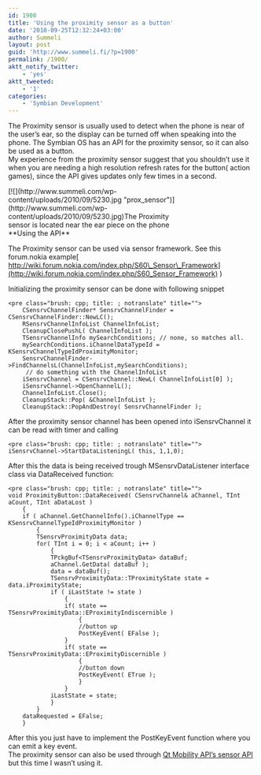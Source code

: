 ```yaml
---
id: 1900
title: 'Using the proximity sensor as a button'
date: '2010-09-25T12:32:24+03:00'
author: Summeli
layout: post
guid: 'http://www.summeli.fi/?p=1900'
permalink: /1900/
aktt_notify_twitter:
    - 'yes'
aktt_tweeted:
    - '1'
categories:
    - 'Symbian Development'
---
```


The Proximity sensor is usually used to detect when the phone is near of the user’s ear, so the display can be turned off when speaking into the phone. The Symbian OS has an API for the proximity sensor, so it can also be used as a button.  
My experience from the proximity sensor suggest that you shouldn’t use it when you are needing a high resolution refresh rates for the button( action games), since the API gives updates only few times in a second.

<div class="wp-caption aligncenter" id="attachment_1953" style="width: 360px">[![](http://www.summeli.com/wp-content/uploads/2010/09/5230.jpg "prox_sensor")](http://www.summeli.com/wp-content/uploads/2010/09/5230.jpg)The Proximity sensor is located near the ear piece on the phone

</div>**Using the API**

The Proximity sensor can be used via sensor framework. See this forum.nokia example[ http://wiki.forum.nokia.com/index.php/S60\_Sensor\_Framework](http://wiki.forum.nokia.com/index.php/S60_Sensor_Framework) )

Initializing the proximity sensor can be done with following snippet

```
<pre class="brush: cpp; title: ; notranslate" title="">
    CSensrvChannelFinder* SensrvChannelFinder = CSensrvChannelFinder::NewLC();
    RSensrvChannelInfoList ChannelInfoList;
    CleanupClosePushL( ChannelInfoList );
    TSensrvChannelInfo mySearchConditions; // none, so matches all.
    mySearchConditions.iChannelDataTypeId = KSensrvChannelTypeIdProximityMonitor;
    SensrvChannelFinder->FindChannelsL(ChannelInfoList,mySearchConditions);
     // do something with the ChannelInfoList
    iSensrvChannel = CSensrvChannel::NewL( ChannelInfoList[0] );
    iSensrvChannel->OpenChannelL();
    ChannelInfoList.Close();
    CleanupStack::Pop( &ChannelInfoList );
    CleanupStack::PopAndDestroy( SensrvChannelFinder );
```

After the proximity sensor channel has been opened into iSensrvChannel it can be read with timer and calling

```
<pre class="brush: cpp; title: ; notranslate" title="">
iSensrvChannel->StartDataListeningL( this, 1,1,0);
```

After this the data is being received trough MSensrvDataListener interface class via DataReceived function:

```
<pre class="brush: cpp; title: ; notranslate" title="">
void ProximityButton::DataReceived( CSensrvChannel& aChannel, TInt aCount, TInt aDataLost )
	{
    if ( aChannel.GetChannelInfo().iChannelType ==  KSensrvChannelTypeIdProximityMonitor )
    	{
    	TSensrvProximityData data;
    	for( TInt i = 0; i < aCount; i++ )
    		{
    		TPckgBuf<TSensrvProximityData> dataBuf;
    		aChannel.GetData( dataBuf );
    		data = dataBuf();
    		TSensrvProximityData::TProximityState state = data.iProximityState;
    		if ( iLastState != state )
    			{
    			if( state == TSensrvProximityData::EProximityIndiscernible )
    				{
    				//button up
    				PostKeyEvent( EFalse );
				}
    			if( state == TSensrvProximityData::EProximityDiscernible )
    				{
    				//button down
    				PostKeyEvent( ETrue );
    				}
    			}
    		iLastState = state;
    		}
    	}
    dataRequested = EFalse;
	}
```

After this you just have to implement the PostKeyEvent function where you can emit a key event.  
The proximity sensor can also be used through [Qt Mobility API’s sensor API](http://doc.qt.nokia.com/qtmobility-1.0/sensors-api.html) but this time I wasn’t using it.